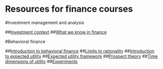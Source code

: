 # Resources for finance courses #

#Investment management and analysis

##[Investment context](investment_context.html)
##[What we know in finance](whatweknow.html)

#Behavioral finance

##[Introduction to behavioral finance](bf_intro.html)
##[Limits to rationality](limits_to_rationality.html)
##[Introduction to expected utility](intro_eu.html)
##[Expected utility framework](eu.html)
##[Prospect theory](prospect.html)
##[Time dimensions of utility](time_utility.html)
##[Experiments](experiment.html)




